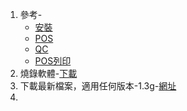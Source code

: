 1. 參考-
   + [安裝](https://www.youtube.com/watch?v=7xlgVrhMhEU)
   + [POS](https://www.youtube.com/watch?v=8C6dKREbO70&t)
   + [QC](https://www.youtube.com/watch?v=6uJJnP6452E)
   + [POS列印](https://www.youtube.com/watch?v=EtPRZDOhwFU)
2. 燒錄軟體-[下載](https://etcher.balena.io/)
3. 下載最新檔案，適用任何版本-1.3g-[網址](https://nightly.odoo.com/master/iotbox/)
4. 
